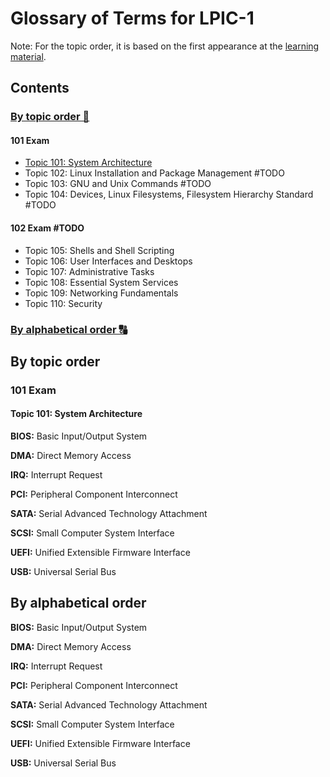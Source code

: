 # Glossary of Terms for LPIC-1
Note: For the topic order, it is based on the first appearance at the [learning material](https://learning.lpi.org/en/learning-materials/learning-materials/).

## Contents

### [By topic order 📑](#by-topic-order)

#### 101 Exam
  - [Topic 101: System Architecture](#topic-101-system-architecture)
  - Topic 102: Linux Installation and Package Management #TODO
  - Topic 103: GNU and Unix Commands #TODO
  - Topic 104: Devices, Linux Filesystems, Filesystem Hierarchy Standard #TODO

#### 102 Exam #TODO
  - Topic 105: Shells and Shell Scripting
  - Topic 106: User Interfaces and Desktops
  - Topic 107: Administrative Tasks
  - Topic 108: Essential System Services
  - Topic 109: Networking Fundamentals
  - Topic 110: Security

### [By alphabetical order 🔠](#by-alphabetical-order)

## By topic order

### 101 Exam

#### Topic 101: System Architecture

**BIOS:** Basic Input/Output System

**DMA:** Direct Memory Access

**IRQ:** Interrupt Request

**PCI:** Peripheral Component Interconnect

**SATA:** Serial Advanced Technology Attachment

**SCSI:** Small Computer System Interface

**UEFI:** Unified Extensible Firmware Interface

**USB:** Universal Serial Bus

## By alphabetical order

**BIOS:** Basic Input/Output System

**DMA:** Direct Memory Access

**IRQ:** Interrupt Request

**PCI:** Peripheral Component Interconnect

**SATA:** Serial Advanced Technology Attachment

**SCSI:** Small Computer System Interface

**UEFI:** Unified Extensible Firmware Interface

**USB:** Universal Serial Bus
